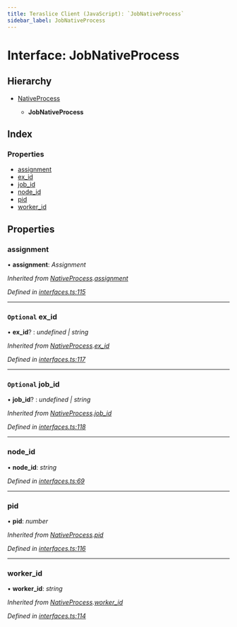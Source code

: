 ```yaml
---
title: Teraslice Client (JavaScript): `JobNativeProcess`
sidebar_label: JobNativeProcess
---
```


# Interface: JobNativeProcess

## Hierarchy

* [NativeProcess](nativeprocess.md)

  * **JobNativeProcess**

## Index

### Properties

* [assignment](jobnativeprocess.md#assignment)
* [ex_id](jobnativeprocess.md#optional-ex_id)
* [job_id](jobnativeprocess.md#optional-job_id)
* [node_id](jobnativeprocess.md#node_id)
* [pid](jobnativeprocess.md#pid)
* [worker_id](jobnativeprocess.md#worker_id)

## Properties

###  assignment

• **assignment**: *Assignment*

*Inherited from [NativeProcess](nativeprocess.md).[assignment](nativeprocess.md#assignment)*

*Defined in [interfaces.ts:115](https://github.com/terascope/teraslice/blob/0ae31df4/packages/teraslice-client-js/src/interfaces.ts#L115)*

___

### `Optional` ex_id

• **ex_id**? : *undefined | string*

*Inherited from [NativeProcess](nativeprocess.md).[ex_id](nativeprocess.md#optional-ex_id)*

*Defined in [interfaces.ts:117](https://github.com/terascope/teraslice/blob/0ae31df4/packages/teraslice-client-js/src/interfaces.ts#L117)*

___

### `Optional` job_id

• **job_id**? : *undefined | string*

*Inherited from [NativeProcess](nativeprocess.md).[job_id](nativeprocess.md#optional-job_id)*

*Defined in [interfaces.ts:118](https://github.com/terascope/teraslice/blob/0ae31df4/packages/teraslice-client-js/src/interfaces.ts#L118)*

___

###  node_id

• **node_id**: *string*

*Defined in [interfaces.ts:69](https://github.com/terascope/teraslice/blob/0ae31df4/packages/teraslice-client-js/src/interfaces.ts#L69)*

___

###  pid

• **pid**: *number*

*Inherited from [NativeProcess](nativeprocess.md).[pid](nativeprocess.md#pid)*

*Defined in [interfaces.ts:116](https://github.com/terascope/teraslice/blob/0ae31df4/packages/teraslice-client-js/src/interfaces.ts#L116)*

___

###  worker_id

• **worker_id**: *string*

*Inherited from [NativeProcess](nativeprocess.md).[worker_id](nativeprocess.md#worker_id)*

*Defined in [interfaces.ts:114](https://github.com/terascope/teraslice/blob/0ae31df4/packages/teraslice-client-js/src/interfaces.ts#L114)*
